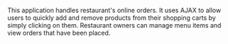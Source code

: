 This application handles restaurant's online orders. It uses AJAX to allow users to quickly add and remove products from their shopping carts by simply clicking on them. Restaurant owners can manage menu items and view orders that have been placed.
